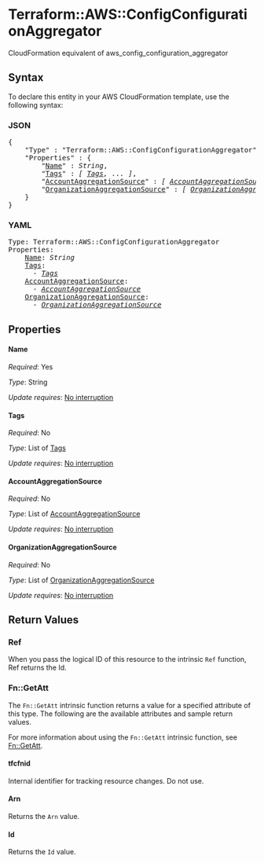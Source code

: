 # Terraform::AWS::ConfigConfigurationAggregator

CloudFormation equivalent of aws_config_configuration_aggregator

## Syntax

To declare this entity in your AWS CloudFormation template, use the following syntax:

### JSON

<pre>
{
    "Type" : "Terraform::AWS::ConfigConfigurationAggregator",
    "Properties" : {
        "<a href="#name" title="Name">Name</a>" : <i>String</i>,
        "<a href="#tags" title="Tags">Tags</a>" : <i>[ <a href="tags.md">Tags</a>, ... ]</i>,
        "<a href="#accountaggregationsource" title="AccountAggregationSource">AccountAggregationSource</a>" : <i>[ <a href="accountaggregationsource.md">AccountAggregationSource</a>, ... ]</i>,
        "<a href="#organizationaggregationsource" title="OrganizationAggregationSource">OrganizationAggregationSource</a>" : <i>[ <a href="organizationaggregationsource.md">OrganizationAggregationSource</a>, ... ]</i>
    }
}
</pre>

### YAML

<pre>
Type: Terraform::AWS::ConfigConfigurationAggregator
Properties:
    <a href="#name" title="Name">Name</a>: <i>String</i>
    <a href="#tags" title="Tags">Tags</a>: <i>
      - <a href="tags.md">Tags</a></i>
    <a href="#accountaggregationsource" title="AccountAggregationSource">AccountAggregationSource</a>: <i>
      - <a href="accountaggregationsource.md">AccountAggregationSource</a></i>
    <a href="#organizationaggregationsource" title="OrganizationAggregationSource">OrganizationAggregationSource</a>: <i>
      - <a href="organizationaggregationsource.md">OrganizationAggregationSource</a></i>
</pre>

## Properties

#### Name

_Required_: Yes

_Type_: String

_Update requires_: [No interruption](https://docs.aws.amazon.com/AWSCloudFormation/latest/UserGuide/using-cfn-updating-stacks-update-behaviors.html#update-no-interrupt)

#### Tags

_Required_: No

_Type_: List of <a href="tags.md">Tags</a>

_Update requires_: [No interruption](https://docs.aws.amazon.com/AWSCloudFormation/latest/UserGuide/using-cfn-updating-stacks-update-behaviors.html#update-no-interrupt)

#### AccountAggregationSource

_Required_: No

_Type_: List of <a href="accountaggregationsource.md">AccountAggregationSource</a>

_Update requires_: [No interruption](https://docs.aws.amazon.com/AWSCloudFormation/latest/UserGuide/using-cfn-updating-stacks-update-behaviors.html#update-no-interrupt)

#### OrganizationAggregationSource

_Required_: No

_Type_: List of <a href="organizationaggregationsource.md">OrganizationAggregationSource</a>

_Update requires_: [No interruption](https://docs.aws.amazon.com/AWSCloudFormation/latest/UserGuide/using-cfn-updating-stacks-update-behaviors.html#update-no-interrupt)

## Return Values

### Ref

When you pass the logical ID of this resource to the intrinsic `Ref` function, Ref returns the Id.

### Fn::GetAtt

The `Fn::GetAtt` intrinsic function returns a value for a specified attribute of this type. The following are the available attributes and sample return values.

For more information about using the `Fn::GetAtt` intrinsic function, see [Fn::GetAtt](https://docs.aws.amazon.com/AWSCloudFormation/latest/UserGuide/intrinsic-function-reference-getatt.html).

#### tfcfnid

Internal identifier for tracking resource changes. Do not use.

#### Arn

Returns the <code>Arn</code> value.

#### Id

Returns the <code>Id</code> value.

